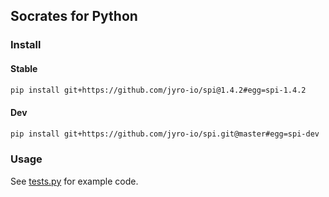 ## Socrates for Python

### Install

#### Stable

```bash
pip install git+https://github.com/jyro-io/spi@1.4.2#egg=spi-1.4.2
```

#### Dev

```bash
pip install git+https://github.com/jyro-io/spi.git@master#egg=spi-dev
```

### Usage

See [tests.py](tests.py) for example code.